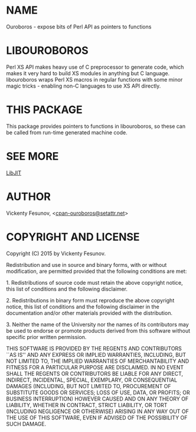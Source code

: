 # NAME

Ouroboros - expose bits of Perl API as pointers to functions

# LIBOUROBOROS

Perl XS API makes heavy use of C preprocessor to generate code, which makes it
very hard to build XS modules in anything but C language. libouroboros wraps
Perl XS macros in regular functions with some minor magic tricks - enabling
non-C languages to use XS API directly.

# THIS PACKAGE

This package provides pointers to functions in libouroboros, so these can be
called from run-time generated machine code.

# SEE MORE

[LibJIT](https://metacpan.org/pod/LibJIT)

# AUTHOR

Vickenty Fesunov, &lt;cpan-ouroboros@setattr.net>

# COPYRIGHT AND LICENSE

Copyright (C) 2015 by Vickenty Fesunov.

Redistribution and use in source and binary forms, with or without
modification, are permitted provided that the following conditions are met:

1\. Redistributions of source code must retain the above copyright notice, this
list of conditions and the following disclaimer.

2\. Redistributions in binary form must reproduce the above copyright notice,
this list of conditions and the following disclaimer in the documentation
and/or other materials provided with the distribution.

3\. Neither the name of the University nor the names of its contributors may be
used to endorse or promote products derived from this software without specific
prior written permission.

THIS SOFTWARE IS PROVIDED BY THE REGENTS AND CONTRIBUTORS \`\`AS IS'' AND ANY
EXPRESS OR IMPLIED WARRANTIES, INCLUDING, BUT NOT LIMITED TO, THE IMPLIED
WARRANTIES OF MERCHANTABILITY AND FITNESS FOR A PARTICULAR PURPOSE ARE
DISCLAIMED.  IN NO EVENT SHALL THE REGENTS OR CONTRIBUTORS BE LIABLE FOR ANY
DIRECT, INDIRECT, INCIDENTAL, SPECIAL, EXEMPLARY, OR CONSEQUENTIAL DAMAGES
(INCLUDING, BUT NOT LIMITED TO, PROCUREMENT OF SUBSTITUTE GOODS OR SERVICES;
LOSS OF USE, DATA, OR PROFITS; OR BUSINESS INTERRUPTION) HOWEVER CAUSED AND ON
ANY THEORY OF LIABILITY, WHETHER IN CONTRACT, STRICT LIABILITY, OR TORT
(INCLUDING NEGLIGENCE OR OTHERWISE) ARISING IN ANY WAY OUT OF THE USE OF THIS
SOFTWARE, EVEN IF ADVISED OF THE POSSIBILITY OF SUCH DAMAGE.
